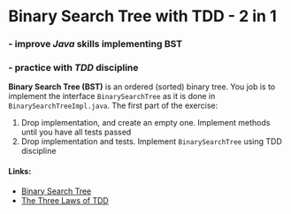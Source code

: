 # Binary Search Tree with TDD - 2 in 1

 ### - improve *Java* skills implementing BST 
 ### - practice with *TDD* discipline
 
**Binary Search Tree (BST)** is an ordered (sorted) binary tree. You job is to implement the interface `BinarySearchTree`
 as it is done in `BinarySearchTreeImpl.java`. The first part of the exercise:
 1. Drop implementation, and create an empty one. Implement methods until you have all tests passed
 2. Drop implementation and tests. Implement `BinarySearchTree` using TDD discipline
 
 #### Links:
 * [Binary Search Tree](https://en.wikipedia.org/wiki/Binary_search_tree)
 * [The Three Laws of TDD](https://www.youtube.com/watch?v=qkblc5WRn-U&t=3476s)

